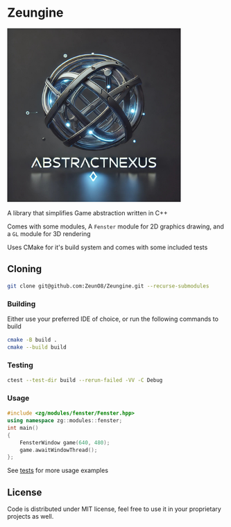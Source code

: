 # Zeungine

<img src="/images/zeungine-logo.jpg" alt="Zeungine Logo" width="400" height="400">

A library that simplifies Game abstraction written in C++

Comes with some modules, A `Fenster` module for 2D graphics drawing, and a `GL` module for 3D rendering

Uses CMake for it's build system and comes with some included tests

## Cloning

```bash
git clone git@github.com:ZeunO8/Zeungine.git --recurse-submodules
```

### Building

Either use your preferred IDE of choice, or run the following commands to build

```bash
cmake -B build .
cmake --build build
```

### Testing

```bash
ctest --test-dir build --rerun-failed -VV -C Debug
```

### Usage

```cpp
#include <zg/modules/fenster/Fenster.hpp>
using namespace zg::modules::fenster;
int main()
{
    FensterWindow game(640, 480);
    game.awaitWindowThread();
};
```

See [tests](/tests) for more usage examples

## License

Code is distributed under MIT license, feel free to use it in your proprietary projects as well.
